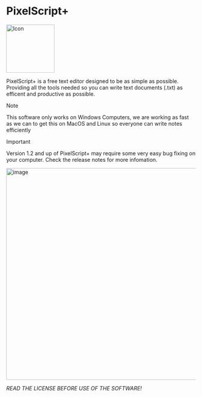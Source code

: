 # PixelScript+ 


<img width="128" height="128" alt="Icon" src="https://github.com/user-attachments/assets/ade0fd3b-35c8-460e-a7fa-97ec9c34b043" />

PixelScript+ is a free text editor designed to be as simple as possible. Providing all the tools needed so you can write text documents (.txt) as efficent and productive as possible.


>[!NOTE]
>This software only works on Windows Computers, we are working as fast as we can to get this on MacOS and Linux so everyone can write notes efficiently

>[!IMPORTANT]
>Version 1.2 and up of PixelScript+ may require some very easy bug fixing on your computer.
>Check the release notes for more infomation.

<img width="750" height="563" alt="image" src="https://github.com/user-attachments/assets/bb2acdf8-dbcc-4bc5-b09c-4d91b05f7406" />







*READ THE LICENSE BEFORE USE OF THE SOFTWARE!*
